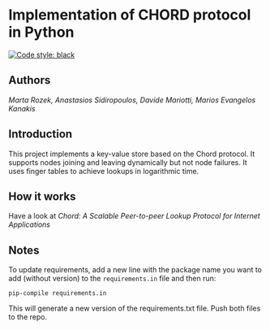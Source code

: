 
# Implementation of CHORD protocol in Python

[![Code style: black](https://img.shields.io/badge/code%20style-black-000000.svg)](https://github.com/ambv/black)
## Authors
_Marta Rozek, Anastasios Sidiropoulos, Davide Mariotti, Marios Evangelos Kanakis_
## Introduction
This project implements a key-value store based on the Chord protocol.
It supports nodes joining and leaving dynamically but not node failures.
It uses finger tables to achieve lookups in logarithmic time.
## How it works
Have a look at _Chord: A Scalable Peer-to-peer Lookup Protocol for Internet Applications_
## Notes
To update requirements, add a new line with the package name you want to add (without version) to the `requirements.in` file and then run:
```
pip-compile requirements.in
```
This will generate a new version of the requirements.txt file. Push both files to the repo.
